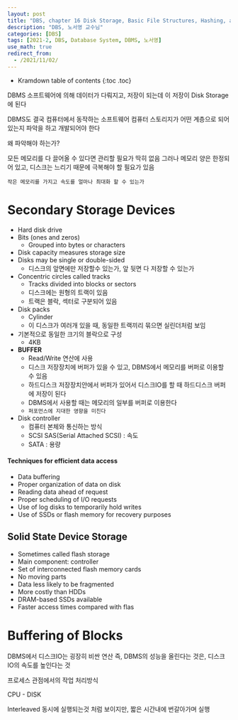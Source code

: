 ```yaml
---
layout: post
title: "DBS, chapter 16 Disk Storage, Basic File Structures, Hashing, and Modern Storage Architectures"
description: "DBS, 노서영 교수님"
categories: [DBS]
tags: [2021-2, DBS, Database System, DBMS, 노서영]
use_math: true
redirect_from:
  - /2021/11/02/
---
```


* Kramdown table of contents
{:toc .toc}   

DBMS 소프트웨어에 의해 데이터가 다뤄지고, 저장이 되는데
이 저장이 Disk Storage에 된다

DBMS도 결국 컴퓨터에서 동작하는 소프트웨어
컴퓨터 스토리지가 어떤 계층으로 되어있는지 파악을 하고 개발되어야 한다

왜 파악해야 하는가?

모든 메모리를 다 끌어올 수 있다면 관리할 필요가 딱히 없음
그러나 메모리 양은 한정되어 있고, 디스크는 느리기 때문에 극복해야 할 필요가 있음

`작은 메모리를 가지고 속도를 얼마나 최대화 할 수 있는가`

# Secondary Storage Devices

- Hard disk drive
- Bits (ones and zeros)
    - Grouped into bytes or characters
- Disk capacity measures storage size
- Disks may be single or double-sided
    - 디스크의 앞면에만 저장할수 있는가, 앞 뒷면 다 저장할 수 있는가
- Concentric circles called tracks
    - Tracks divided into blocks or sectors
    - 디스크에는 원형의 트랙이 있음
    - 트랙은 블락, 섹터로 구분되어 있음
- Disk packs
    - Cylinder
    - 이 디스크가 여러개 있을 때, 동일한 트랙끼리 묶으면 실린더처럼 보임
- 기본적으로 동일한 크기의 블락으로 구성
    - 4KB
- **BUFFER**
    - Read/Write 연산에 사용
    - 디스크 저장장치에 버퍼가 있을 수 있고, DBMS에서 메모리를 버퍼로 이용할 수 있음
    - 하드디스크 저장장치안에서 버퍼가 있어서 디스크IO를 할 때 하드디스크 버퍼에 저장이 된다
    - DBMS에서 사용할 때는 메모리의 일부를 버퍼로 이용한다
    - `퍼포먼스에 지대한 영향을 미친다`
- Disk controller
    - 컴퓨터 본체와 통신하는 방식
    - SCSI SAS(Serial Attached SCSI) : 속도
    - SATA : 용량

#### Techniques for efficient data access

- Data buffering
- Proper organization of data on disk
- Reading data ahead of request
- Proper scheduling of I/O requests
- Use of log disks to temporarily hold writes
- Use of SSDs or flash memory for recovery purposes

## Solid State Device Storage

- Sometimes called flash storage
- Main component: controller
- Set of interconnected flash memory cards
- No moving parts
- Data less likely to be fragmented
- More costly than HDDs
- DRAM-based SSDs available
- Faster access times compared with flas

# Buffering of Blocks

DBMS에서 디스크IO는 굉장히 비싼 연산
즉, DBMS의 성능을 올린다는 것은, 디스크IO의 속도를 높인다는 것

프로세스 관점에서의 작업 처리방식

CPU - DISK

Interleaved
동시에 실행되는것 처럼 보이지만, 짧은 시간내에 번갈아가며 실행

